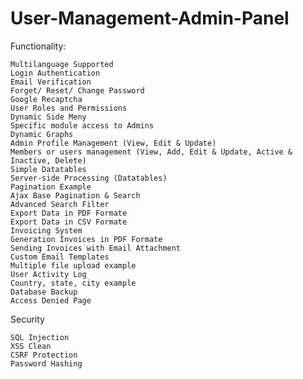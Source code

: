 # User-Management-Admin-Panel
Functionality:

    Multilanguage Supported
    Login Authentication
    Email Verification
    Forget/ Reset/ Change Password
    Google Recaptcha
    User Roles and Permissions
    Dynamic Side Meny
    Specific module access to Admins
    Dynamic Graphs
    Admin Profile Management (View, Edit & Update)
    Members or users management (View, Add, Edit & Update, Active & Inactive, Delete)
    Simple Datatables
    Server-side Processing (Datatables)
    Pagination Example
    Ajax Base Pagination & Search
    Advanced Search Filter
    Export Data in PDF Formate
    Export Data in CSV Formate
    Invoicing System
    Generation Invoices in PDF Formate
    Sending Invoices with Email Attachment
    Custom Email Templates
    Multiple file upload example
    User Activity Log
    Country, state, city example
    Database Backup
    Access Denied Page
Security

    SQL Injection
    XSS Clean
    CSRF Protection
    Password Hashing
